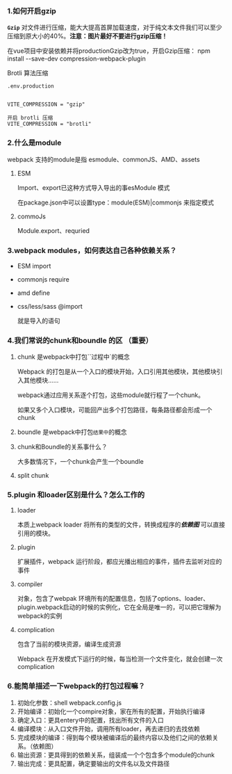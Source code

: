 ### 1.如何开启gzip

**`Gzip`** 对文件进行压缩，能大大提高首屏加载速度，对于纯文本文件我们可以至少压缩到原大小的40%。**注意：图片最好不要进行gzip压缩！**

在vue项目中安装依赖并将productionGzip改为true，开启Gzip压缩： npm install --save-dev compression-webpack-plugin

Brotli 算法压缩

```
.env.production


VITE_COMPRESSION = "gzip"

开启 brotli 压缩
VITE_COMPRESSION = "brotli"
```

### 2.什么是module

webpack 支持的module是指 esmodule、commonJS、AMD、assets

1. ESM

   Import、export已这种方式导入导出的事esModule 模式

   在package.json中可以设置type：module(ESM)|commonjs  来指定模式

2. commoJs

   Module.export、requried 

### 3.webpack modules，如何表达自己各种依赖关系？

+ ESM import

+ commonjs require

+ amd define 

+ css/less/sass  @import

  就是导入的语句

### 4.我们常说的chunk和boundle 的区 （重要）

1. chunk 是webpack中打包``过程中`的概念

   Webpack 的打包是从一个入口的模块开始，入口引用其他模块，其他模块引入其他模块......

   webpack通过应用关系逐个打包，这些module就行程了一个chunk。

   如果又多个入口模块，可能回产出多个打包路径，每条路径都会形成一个chunk

   

2. boundle 是webpack中打包```结果中```的概念

3. chunk和Boundle的关系事什么？

   大多数情况下，一个chunk会产生一个boundle

4. split chunk

### 5.plugin 和loader区别是什么？怎么工作的

1. loader

   本质上webpack loader 将所有的类型的文件，转换成程序的***依赖图*** 可以直接引用的模块。

2. plugin

   扩展插件，webpack 运行阶段，都应光播出相应的事件，插件去监听对应的事件

3. compiler

   对象，包含了webpak 环境所有的配置信息，包括了options、loader、plugin.webpack启动的时候的实例化，它在全局是唯一的，可以把它理解为webpack的实例

4. complication

   包含了当前的模块资源，编译生成资源

   Webpack 在开发模式下运行的时候，每当检测一个文件变化，就会创建一次complication

### 6.能简单描述一下webpack的打包过程嘛？

1. 初始化参数：shell webpack.config.js
2. 开始编译：初始化一个compire对象，家在所有的配置，开始执行编译
3. 确定入口：更具entery中的配置，找出所有文件的入口
4. 编译模块：从入口文件开始，调用所有loader，再去递归的去找依赖
5. 完成模块的编译：得到每个模块被编译后的最终内容以及他们之间的依赖关系。（依赖图）
6. 输出资源：更具得到的依赖关系，组装成一个个包含多个module的chunk
7. 输出完成：更具配置，确定要输出的文件名以及文件路径
